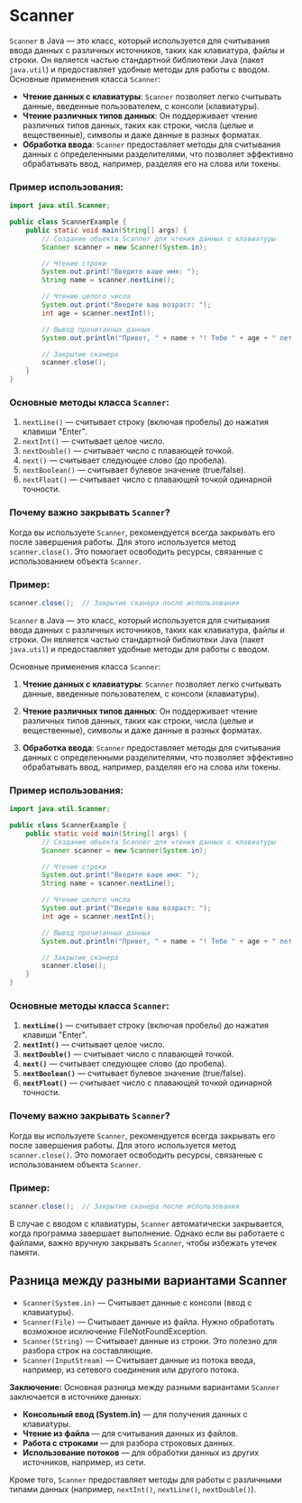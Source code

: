 # Scanner
`Scanner` в Java — это класс, который используется для считывания ввода данных с различных источников, таких как клавиатура, файлы и строки.
Он является частью стандартной библиотеки Java (пакет `java.util`) и предоставляет удобные методы для работы с вводом.
Основные применения класса `Scanner`:
+ **Чтение данных с клавиатуры**: `Scanner` позволяет легко считывать данные, введенные пользователем, с консоли (клавиатуры).
+ **Чтение различных типов данных**: Он поддерживает чтение различных типов данных, таких как строки, числа (целые и вещественные), символы и даже данные в разных форматах.
+ **Обработка ввода**: `Scanner` предоставляет методы для считывания данных с определенными разделителями, что позволяет эффективно обрабатывать ввод, например, разделяя его на слова или токены.
### Пример использования:
```java
import java.util.Scanner;

public class ScannerExample {
    public static void main(String[] args) {
        // Создание объекта Scanner для чтения данных с клавиатуры
        Scanner scanner = new Scanner(System.in);

        // Чтение строки
        System.out.print("Введите ваше имя: ");
        String name = scanner.nextLine();

        // Чтение целого числа
        System.out.print("Введите ваш возраст: ");
        int age = scanner.nextInt();

        // Вывод прочитанных данных
        System.out.println("Привет, " + name + "! Тебе " + age + " лет.");

        // Закрытие сканера
        scanner.close();
    }
}
```
### Основные методы класса `Scanner`:
1. `nextLine()` — считывает строку (включая пробелы) до нажатия клавиши "Enter".
2. `nextInt()` — считывает целое число.
3. `nextDouble()` — считывает число с плавающей точкой.
4. `next()` — считывает следующее слово (до пробела).
5. `nextBoolean()` — считывает булевое значение (true/false).
6. `nextFloat()` — считывает число с плавающей точкой одинарной точности.
### Почему важно закрывать `Scanner`?
Когда вы используете `Scanner`, рекомендуется всегда закрывать его после завершения работы. Для этого используется метод `scanner.close()`. Это помогает освободить ресурсы, связанные с использованием объекта `Scanner`.
### Пример:
```java
scanner.close();  // Закрытие сканера после использования
```
`Scanner` в Java — это класс, который используется для считывания ввода данных с различных источников, таких как клавиатура, файлы и строки. Он является частью стандартной библиотеки Java (пакет `java.util`) и предоставляет удобные методы для работы с вводом.

Основные применения класса `Scanner`:

1. **Чтение данных с клавиатуры**: 
   `Scanner` позволяет легко считывать данные, введенные пользователем, с консоли (клавиатуры).

2. **Чтение различных типов данных**:
   Он поддерживает чтение различных типов данных, таких как строки, числа (целые и вещественные), символы и даже данные в разных форматах.

3. **Обработка ввода**: 
   `Scanner` предоставляет методы для считывания данных с определенными разделителями, что позволяет эффективно обрабатывать ввод, например, разделяя его на слова или токены.

### Пример использования:

```java
import java.util.Scanner;

public class ScannerExample {
    public static void main(String[] args) {
        // Создание объекта Scanner для чтения данных с клавиатуры
        Scanner scanner = new Scanner(System.in);

        // Чтение строки
        System.out.print("Введите ваше имя: ");
        String name = scanner.nextLine();

        // Чтение целого числа
        System.out.print("Введите ваш возраст: ");
        int age = scanner.nextInt();

        // Вывод прочитанных данных
        System.out.println("Привет, " + name + "! Тебе " + age + " лет.");

        // Закрытие сканера
        scanner.close();
    }
}
```

### Основные методы класса `Scanner`:
1. **`nextLine()`** — считывает строку (включая пробелы) до нажатия клавиши "Enter".
2. **`nextInt()`** — считывает целое число.
3. **`nextDouble()`** — считывает число с плавающей точкой.
4. **`next()`** — считывает следующее слово (до пробела).
5. **`nextBoolean()`** — считывает булевое значение (true/false).
6. **`nextFloat()`** — считывает число с плавающей точкой одинарной точности.

### Почему важно закрывать `Scanner`?
Когда вы используете `Scanner`, рекомендуется всегда закрывать его после завершения работы. Для этого используется метод `scanner.close()`. Это помогает освободить ресурсы, связанные с использованием объекта `Scanner`.

### Пример:
```java
scanner.close();  // Закрытие сканера после использования
```
В случае с вводом с клавиатуры, `Scanner` автоматически закрывается, когда программа завершает выполнение. Однако если вы работаете с файлами, важно вручную закрывать `Scanner`, чтобы избежать утечек памяти.

## Разница между разными вариантами Scanner

+ `Scanner(System.in)` — Считывает данные с консоли (ввод с клавиатуры).
+ `Scanner(File)` — Считывает данные из файла. Нужно обработать возможное исключение FileNotFoundException.
+ `Scanner(String)` — Считывает данные из строки. Это полезно для разбора строк на составляющие.
+ `Scanner(InputStream)` — Считывает данные из потока ввода, например, из сетевого соединения или другого потока.

**Заключение:**
Основная разница между разными вариантами `Scanner` заключается в источнике данных:
+ **Консольный ввод (System.in)** — для получения данных с клавиатуры.
+ **Чтение из файла** — для считывания данных из файлов.
+ **Работа с строками** — для разбора строковых данных.
+ **Использование потоков** — для обработки данных из других источников, например, из сети.

Кроме того, `Scanner` предоставляет методы для работы с различными типами данных (например, `nextInt()`, `nextLine()`, `nextDouble()`).
